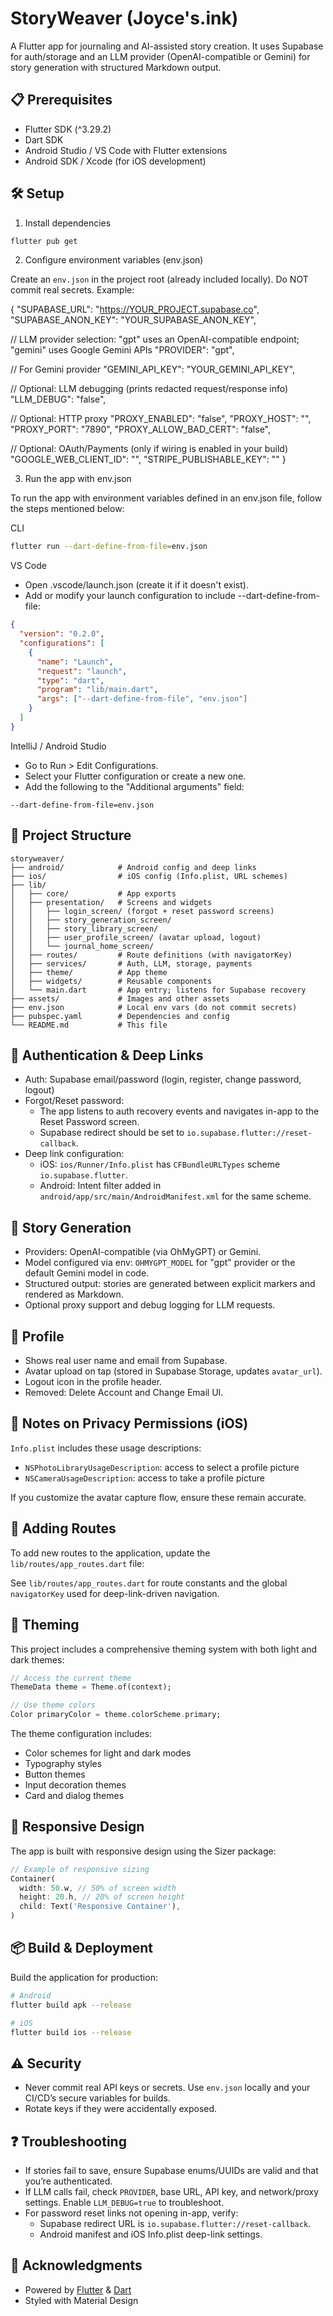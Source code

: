 # StoryWeaver (Joyce's.ink)

A Flutter app for journaling and AI-assisted story creation. It uses Supabase for auth/storage and an LLM provider (OpenAI-compatible or Gemini) for story generation with structured Markdown output.

## 📋 Prerequisites

- Flutter SDK (^3.29.2)
- Dart SDK
- Android Studio / VS Code with Flutter extensions
- Android SDK / Xcode (for iOS development)

## 🛠️ Setup

1) Install dependencies

```bash
flutter pub get
```

2) Configure environment variables (env.json)

Create an `env.json` in the project root (already included locally). Do NOT commit real secrets. Example:

{
"SUPABASE_URL": "https://YOUR_PROJECT.supabase.co",
"SUPABASE_ANON_KEY": "YOUR_SUPABASE_ANON_KEY",

// LLM provider selection: "gpt" uses an OpenAI-compatible endpoint; "gemini" uses Google Gemini APIs
"PROVIDER": "gpt",

// For Gemini provider
"GEMINI_API_KEY": "YOUR_GEMINI_API_KEY",

// Optional: LLM debugging (prints redacted request/response info)
"LLM_DEBUG": "false",

// Optional: HTTP proxy
"PROXY_ENABLED": "false",
"PROXY_HOST": "",
"PROXY_PORT": "7890",
"PROXY_ALLOW_BAD_CERT": "false",

// Optional: OAuth/Payments (only if wiring is enabled in your build)
"GOOGLE_WEB_CLIENT_ID": "",
"STRIPE_PUBLISHABLE_KEY": ""
}

3) Run the app with env.json

To run the app with environment variables defined in an env.json file, follow the steps mentioned below:

CLI

```bash
flutter run --dart-define-from-file=env.json
```

VS Code

- Open .vscode/launch.json (create it if it doesn't exist).
- Add or modify your launch configuration to include --dart-define-from-file:

```json
{
  "version": "0.2.0",
  "configurations": [
    {
      "name": "Launch",
      "request": "launch",
      "type": "dart",
      "program": "lib/main.dart",
      "args": ["--dart-define-from-file", "env.json"]
    }
  ]
}
```

IntelliJ / Android Studio

- Go to Run > Edit Configurations.
- Select your Flutter configuration or create a new one.
- Add the following to the "Additional arguments" field:

```
--dart-define-from-file=env.json
```

## 📁 Project Structure

```
storyweaver/
├── android/            # Android config and deep links
├── ios/                # iOS config (Info.plist, URL schemes)
├── lib/
│   ├── core/           # App exports
│   ├── presentation/   # Screens and widgets
│   │   ├── login_screen/ (forgot + reset password screens)
│   │   ├── story_generation_screen/
│   │   ├── story_library_screen/
│   │   ├── user_profile_screen/ (avatar upload, logout)
│   │   └── journal_home_screen/
│   ├── routes/         # Route definitions (with navigatorKey)
│   ├── services/       # Auth, LLM, storage, payments
│   ├── theme/          # App theme
│   ├── widgets/        # Reusable components
│   └── main.dart       # App entry; listens for Supabase recovery
├── assets/             # Images and other assets
├── env.json            # Local env vars (do not commit secrets)
├── pubspec.yaml        # Dependencies and config
└── README.md           # This file
```

## 🔐 Authentication & Deep Links

- Auth: Supabase email/password (login, register, change password, logout)
- Forgot/Reset password:
  - The app listens to auth recovery events and navigates in-app to the Reset Password screen.
  - Supabase redirect should be set to `io.supabase.flutter://reset-callback`.
- Deep link configuration:
  - iOS: `ios/Runner/Info.plist` has `CFBundleURLTypes` scheme `io.supabase.flutter`.
  - Android: Intent filter added in `android/app/src/main/AndroidManifest.xml` for the same scheme.

## 🧠 Story Generation

- Providers: OpenAI-compatible (via OhMyGPT) or Gemini.
- Model configured via env: `OHMYGPT_MODEL` for "gpt" provider or the default Gemini model in code.
- Structured output: stories are generated between explicit markers and rendered as Markdown.
- Optional proxy support and debug logging for LLM requests.

## 👤 Profile

- Shows real user name and email from Supabase.
- Avatar upload on tap (stored in Supabase Storage, updates `avatar_url`).
- Logout icon in the profile header.
- Removed: Delete Account and Change Email UI.

## 🧾 Notes on Privacy Permissions (iOS)

`Info.plist` includes these usage descriptions:

- `NSPhotoLibraryUsageDescription`: access to select a profile picture
- `NSCameraUsageDescription`: access to take a profile picture

If you customize the avatar capture flow, ensure these remain accurate.

## 🧩 Adding Routes

To add new routes to the application, update the `lib/routes/app_routes.dart` file:

See `lib/routes/app_routes.dart` for route constants and the global `navigatorKey` used for deep-link-driven navigation.

## 🎨 Theming

This project includes a comprehensive theming system with both light and dark themes:

```dart
// Access the current theme
ThemeData theme = Theme.of(context);

// Use theme colors
Color primaryColor = theme.colorScheme.primary;
```

The theme configuration includes:

- Color schemes for light and dark modes
- Typography styles
- Button themes
- Input decoration themes
- Card and dialog themes

## 📱 Responsive Design

The app is built with responsive design using the Sizer package:

```dart
// Example of responsive sizing
Container(
  width: 50.w, // 50% of screen width
  height: 20.h, // 20% of screen height
  child: Text('Responsive Container'),
)
```

## 📦 Build & Deployment

Build the application for production:

```bash
# Android
flutter build apk --release

# iOS
flutter build ios --release
```

## ⚠️ Security

- Never commit real API keys or secrets. Use `env.json` locally and your CI/CD’s secure variables for builds.
- Rotate keys if they were accidentally exposed.

## ❓ Troubleshooting

- If stories fail to save, ensure Supabase enums/UUIDs are valid and that you’re authenticated.
- If LLM calls fail, check `PROVIDER`, base URL, API key, and network/proxy settings. Enable `LLM_DEBUG=true` to troubleshoot.
- For password reset links not opening in-app, verify:
  - Supabase redirect URL is `io.supabase.flutter://reset-callback`.
  - Android manifest and iOS Info.plist deep-link settings.

## 🙏 Acknowledgments

- Powered by [Flutter](https://flutter.dev) & [Dart](https://dart.dev)
- Styled with Material Design
